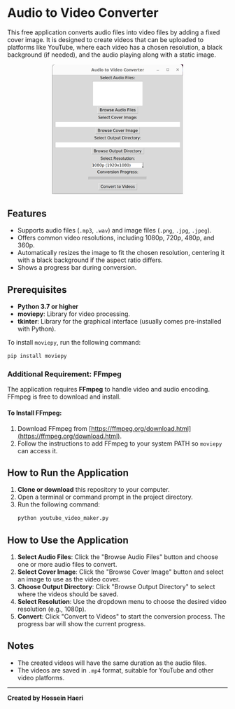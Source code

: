 
# Audio to Video Converter

This free application converts audio files into video files by adding a fixed cover image. It is designed to create videos that can be uploaded to platforms like YouTube, where each video has a chosen resolution, a black background (if needed), and the audio playing along with a static image.

<p align="center">
  <img src="cover_image.png" alt="Cover Image" width="300"/>
</p>

## Features
- Supports audio files (`.mp3`, `.wav`) and image files (`.png`, `.jpg`, `.jpeg`).
- Offers common video resolutions, including 1080p, 720p, 480p, and 360p.
- Automatically resizes the image to fit the chosen resolution, centering it with a black background if the aspect ratio differs.
- Shows a progress bar during conversion.

## Prerequisites
- **Python 3.7 or higher**
- **moviepy**: Library for video processing.
- **tkinter**: Library for the graphical interface (usually comes pre-installed with Python).

To install `moviepy`, run the following command:
```bash
pip install moviepy
```

### Additional Requirement: FFmpeg
The application requires **FFmpeg** to handle video and audio encoding. FFmpeg is free to download and install.

#### To Install FFmpeg:
1. Download FFmpeg from [https://ffmpeg.org/download.html](https://ffmpeg.org/download.html).
2. Follow the instructions to add FFmpeg to your system PATH so `moviepy` can access it.

## How to Run the Application

1. **Clone or download** this repository to your computer.
2. Open a terminal or command prompt in the project directory.
3. Run the following command:
   ```bash
   python youtube_video_maker.py
   ```

## How to Use the Application

1. **Select Audio Files**: Click the "Browse Audio Files" button and choose one or more audio files to convert.
2. **Select Cover Image**: Click the "Browse Cover Image" button and select an image to use as the video cover.
3. **Choose Output Directory**: Click "Browse Output Directory" to select where the videos should be saved.
4. **Select Resolution**: Use the dropdown menu to choose the desired video resolution (e.g., 1080p).
5. **Convert**: Click "Convert to Videos" to start the conversion process. The progress bar will show the current progress.

## Notes
- The created videos will have the same duration as the audio files.
- The videos are saved in `.mp4` format, suitable for YouTube and other video platforms.

---
**Created by Hossein Haeri**
